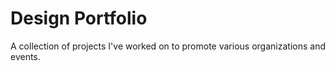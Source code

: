 # Design Portfolio
A collection of projects I've worked on to promote various organizations and events.
